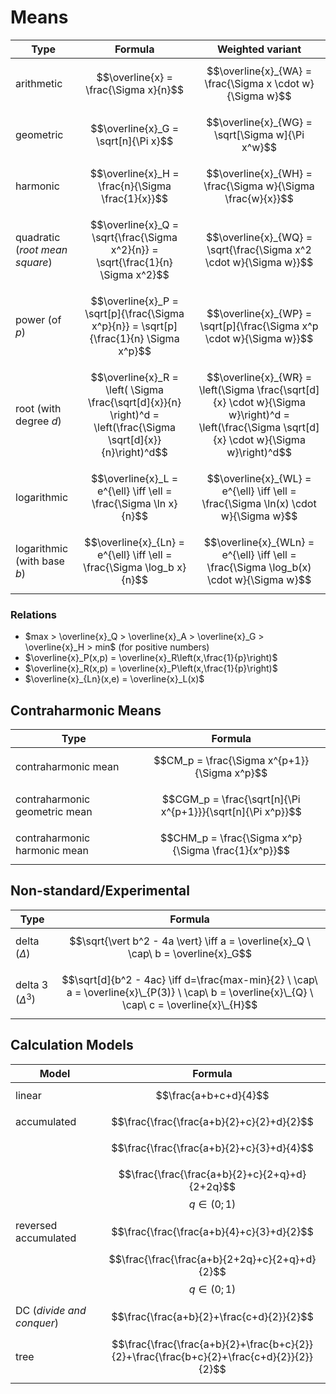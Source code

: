 # Means

| Type | Formula | Weighted variant |
|--|--|--|
| arithmetic | $$\overline{x} = \frac{\Sigma x}{n}$$ | $$\overline{x}_{WA} = \frac{\Sigma x \cdot w}{\Sigma w}$$ |
| geometric | $$\overline{x}_G = \sqrt[n]{\Pi x}$$ | $$\overline{x}_{WG} = \sqrt[\Sigma w]{\Pi x^w}$$ |
| harmonic | $$\overline{x}_H = \frac{n}{\Sigma \frac{1}{x}}$$ | $$\overline{x}_{WH} = \frac{\Sigma w}{\Sigma \frac{w}{x}}$$ |
| quadratic (_root mean square_) | $$\overline{x}_Q = \sqrt{\frac{\Sigma x^2}{n}} = \sqrt{\frac{1}{n} \Sigma x^2}$$ | $$\overline{x}_{WQ} = \sqrt{\frac{\Sigma x^2 \cdot w}{\Sigma w}}$$ |
| power (of $p$) | $$\overline{x}_P = \sqrt[p]{\frac{\Sigma x^p}{n}} = \sqrt[p]{\frac{1}{n} \Sigma x^p}$$ | $$\overline{x}_{WP} = \sqrt[p]{\frac{\Sigma x^p \cdot w}{\Sigma w}}$$ |
| root (with degree $d$) | $$\overline{x}_R = \left( \Sigma \frac{\sqrt[d]{x}}{n} \right)^d = \left(\frac{\Sigma \sqrt[d]{x}}{n}\right)^d$$ | $$\overline{x}_{WR} = \left(\Sigma \frac{\sqrt[d]{x} \cdot w}{\Sigma w}\right)^d = \left(\frac{\Sigma \sqrt[d]{x} \cdot w}{\Sigma w}\right)^d$$ |
| logarithmic | $$\overline{x}_L = e^{\ell} \iff \ell = \frac{\Sigma \ln x}{n}$$ | $$\overline{x}_{WL} = e^{\ell} \iff \ell = \frac{\Sigma \ln(x) \cdot w}{\Sigma w}$$ |
| logarithmic (with base $b$) | $$\overline{x}_{Ln} = e^{\ell} \iff \ell = \frac{\Sigma \log_b x}{n}$$ | $$\overline{x}_{WLn} = e^{\ell} \iff \ell = \frac{\Sigma \log_b(x) \cdot w}{\Sigma w}$$ |

### Relations

- $max > \overline{x}_Q > \overline{x}_A > \overline{x}_G > \overline{x}_H > min$ (for positive numbers)
- $\overline{x}_P(x,p) = \overline{x}_R\left(x,\frac{1}{p}\right)$
- $\overline{x}_R(x,p) = \overline{x}_P\left(x,\frac{1}{p}\right)$
- $\overline{x}_{Ln}(x,e) = \overline{x}_L(x)$

## Contraharmonic Means

| Type | Formula |
|--|--|
| contraharmonic mean | $$CM_p = \frac{\Sigma x^{p+1}}{\Sigma x^p}$$ |
| contraharmonic geometric mean | $$CGM_p = \frac{\sqrt[n]{\Pi x^{p+1}}}{\sqrt[n]{\Pi x^p}}$$ |
| contraharmonic harmonic mean | $$CHM_p = \frac{\Sigma x^p}{\Sigma \frac{1}{x^p}}$$ |

## Non-standard/Experimental

| Type | Formula |
|--|--|
| delta ($\Delta$) | $$\sqrt{\vert b^2 - 4a \vert} \iff a = \overline{x}_Q \ \cap\ b = \overline{x}_G$$ |
| delta 3 ($\Delta^3$) | $$\sqrt[d]{b^2 - 4ac} \iff d=\frac{max-min}{2} \ \cap\ a = \overline{x}\_{P(3)} \ \cap\ b = \overline{x}\_{Q} \ \cap\ c = \overline{x}\_{H}$$ |

## Calculation Models

| Model | Formula |
|--|--|
| linear | $$\frac{a+b+c+d}{4}$$ |
| accumulated | $$\frac{\frac{\frac{a+b}{2}+c}{2}+d}{2}$$ |
|| $$\frac{\frac{\frac{a+b}{2}+c}{3}+d}{4}$$ |
|| $$\frac{\frac{\frac{a+b}{2}+c}{2+q}+d}{2+2q}$$ $$q \in (0;1)$$ |
| reversed accumulated| $$\frac{\frac{\frac{a+b}{4}+c}{3}+d}{2}$$ |
|| $$\frac{\frac{\frac{a+b}{2+2q}+c}{2+q}+d}{2}$$ $$q \in (0;1)$$ |
| DC (_divide and conquer_) | $$\frac{\frac{a+b}{2}+\frac{c+d}{2}}{2}$$ |
| tree | $$\frac{\frac{\frac{a+b}{2}+\frac{b+c}{2}}{2}+\frac{\frac{b+c}{2}+\frac{c+d}{2}}{2}}{2}$$ |
